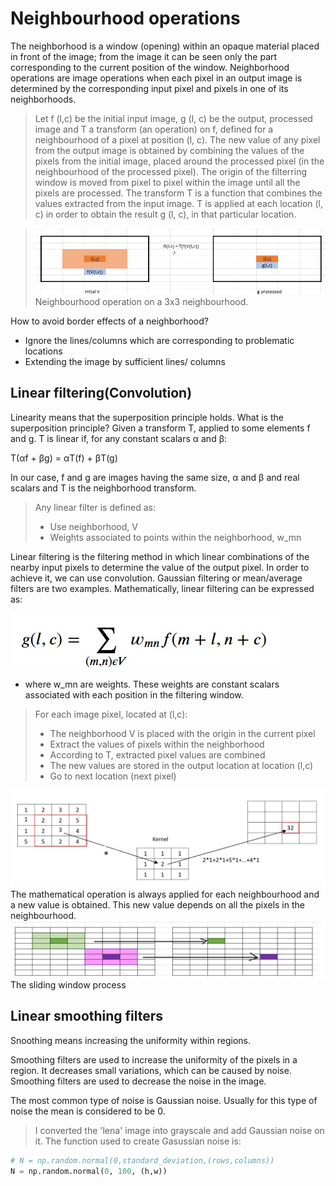 # Neighbourhood operations

The neighborhood is a window (opening) within an opaque material placed in front of the image; from the image it can be seen only the part corresponding to the current position of the window.
Neighborhood operations are image operations when each pixel in an output image is determined by the corresponding input pixel and pixels in one of its neighborhoods.

>Let f (l,c) be the initial input image, g (l, c) be the output, processed image and T a transform (an operation) on f, defined for a neighbourhood of a pixel at position (l, c). The new value of any pixel from the output image is obtained by combining the values of the pixels from the initial image, placed around the processed pixel (in the neighbourhood of the processed pixel). The origin of the filterring window is moved from pixel to pixel within the image until all the pixels are processed. The transform T is a function that combines the values extracted from the input image. T is applied at each location (l, c) in order to obtain the result g (l, c), in that particular location. 

> ![neighbourhood_operations](https://github.com/dianatat12/Image-Processing/blob/main/images/neighbourhood_operations.jpg)
>Neighbourhood operation on a 3x3 neighbourhood.

 How to avoid border effects of a neighborhood?
- Ignore the lines/columns which are corresponding to problematic locations
- Extending the image by sufficient lines/ columns

## Linear filtering(Convolution)

Linearity means that the superposition principle holds.
What is the superposition principle?
Given a transform T, applied to some elements f and g. T is linear if, for any constant scalars α and β:

T(αf + βg) = αT(f) + βT(g)

In our case, f and g are images having the same size, α and β and real scalars and T is the neighborhood transform. 

>Any linear filter is defined as:
> - Use neighborhood, V
> - Weights associated to points within the neighborhood, w_mn

Linear filtering is the filtering method in which linear combinations of the nearby input pixels to determine the value of the output pixel. In order to achieve it, we can use convolution. Gaussian filtering or mean/average filters are two examples. Mathematically, linear filtering can be expressed as:

![linear_filtering](https://github.com/dianatat12/Image-Processing/blob/main/images/convolution_formula.jpg)

- where w_mn are weights. These weights are constant scalars associated with each position in the filtering window.

>For each image pixel, located at (l,c):
> - The neighborhood V is placed with the origin in the current pixel
> - Extract the values of pixels within the neighborhood
> - According to T, extracted pixel values are combined
> - The new values are stored in the output location at location (l,c)
> - Go to next location (next pixel)

![convolution](https://github.com/dianatat12/Image-Processing/blob/main/images/convolution.jpg)
The mathematical operation is always applied for each neighbourhood and a new value is obtained. This new value depends on all the pixels in the neighbourhood.
![sliding](https://github.com/dianatat12/Image-Processing/blob/main/images/sliding_window.png)
The sliding window process

## Linear smoothing filters

Snoothing means increasing the uniformity within regions.

Smoothing filters are used to increase the uniformity of the pixels in a region. It decreases small variations, which can be caused by noise. Smoothing filters are used to decrease the noise in the image. 

The most common type of noise is Gaussian noise. Usually for this type of noise the mean is considered to be 0.

>I converted the 'lena' image into grayscale and add Gaussian noise on it. The function used to create Gasussian noise is:

```python
# N = np.random.normal(0,standard_deviation,(rows,columns))
N = np.random.normal(0, 100, (h,w))
```

